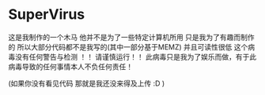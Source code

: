 # SuperVirus

这是我制作的一个木马 他并不是为了一些特定计算机所用 只是我为了有趣而制作的 所以大部分代码都不是我写的(其中一部分基于MEMZ) 并且可读性很低
这个病毒没有任何警告与检测 ！！ 请谨慎运行！！
此病毒只是我为了娱乐而做，有于此病毒导致的任何事情本人不负任何责任！

(如果你没有看见代码 那就是我还没来得及上传 :D )
